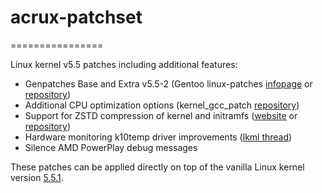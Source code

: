 # acrux-patchset
================

Linux kernel v5.5 patches including additional features:

- Genpatches Base and Extra v5.5-2 (Gentoo linux-patches [infopage](http://dev.gentoo.org/~mpagano/genpatches/) or [repository](https://gitweb.gentoo.org/proj/linux-patches.git))
- Additional CPU optimization options (kernel_gcc_patch [repository](https://github.com/graysky2/kernel_gcc_patch))
- Support for ZSTD compression of kernel and initramfs ([website](http://facebook.github.io/zstd/) or [repository](https://github.com/facebook/zstd))
- Hardware monitoring k10temp driver improvements ([lkml thread](https://lkml.org/lkml/2020/1/22/1065))
- Silence AMD PowerPlay debug messages

These patches can be applied directly on top of the vanilla Linux kernel version [5.5.1](https://cdn.kernel.org/pub/linux/kernel/v5.x/linux-5.5.1.tar.xz).
